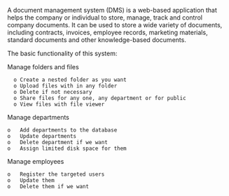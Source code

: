 A document management system (DMS) is a web-based application that helps the company or individual to store, manage, track and control company documents. It can be used to store a wide variety of documents, including contracts, invoices, employee records, marketing materials, standard documents and other knowledge-based documents.

The basic functionality of this system:

Manage folders and files

      o	Create a nested folder as you want
      o	Upload files with in any folder    
      o	Delete if not necessary      
      o	Share files for any one, any department or for public      
      o	View files with file viewer
  
Manage departments

    o	Add departments to the database    
    o	Update departments    
    o	Delete department if we want    
    o	Assign limited disk space for them    
Manage employees

    o	Register the targeted users    
    o	Update them
    o	Delete them if we want
    
